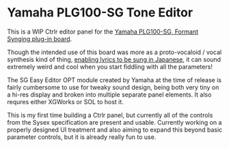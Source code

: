 # Yamaha PLG100-SG Tone Editor
This is a WIP Ctrlr editor panel for the [Yamaha PLG100-SG, Formant Synging plug-in board](https://youtu.be/q4-nn8B_L0g?t=3).

Though the intended use of this board was more as a proto-vocaloid / vocal synthesis kind of thing, [enabling lyrics to be sung in Japanese](https://youtu.be/4ebITb69igk?t=8), it can sound extremely weird and cool when you start fiddling with all the parameters!

The SG Easy Editor OPT module created by Yamaha at the time of release is fairly cumbersome to use for tweaky sound design, being both very tiny on a hi-res display and broken into multiple separate panel elements. It also requres either XGWorks or SOL to host it.

This is my first time building a Ctrlr panel, but currently all of the controls from the Sysex specification are present and usable.
Currently working on a properly designed UI treatment and also aiming to expand this beyond basic parameter controls, but it is already really fun to use.
